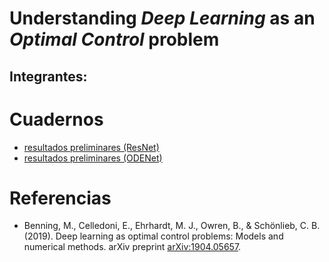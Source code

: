 # Understanding *Deep Learning* as an *Optimal Control* problem

Integrantes:
- 

# Cuadernos
- [resultados preliminares (ResNet)](https://github.com/furrutiav/deep-learning-as-optimal-control/blob/main/01_resultados_preliminares.ipynb)
- [resultados preliminares (ODENet)](https://github.com/furrutiav/deep-learning-as-optimal-control/blob/main/02_resultados_preliminares_odenet.ipynb)

# Referencias
- Benning, M., Celledoni, E., Ehrhardt, M. J., Owren, B., & Schönlieb, C. B. (2019). Deep learning as optimal control problems: Models and numerical methods. arXiv preprint [arXiv:1904.05657](https://arxiv.org/abs/1904.05657).
